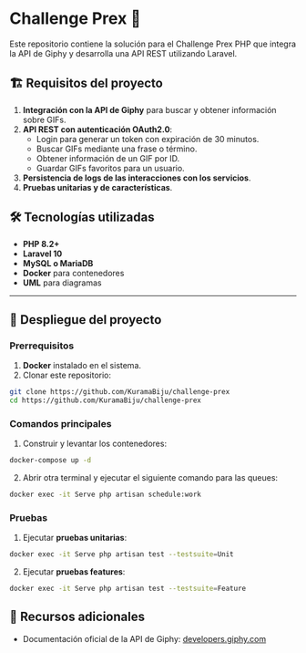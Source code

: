 # Challenge Prex 🚀

Este repositorio contiene la solución para el Challenge Prex PHP que integra la API de Giphy y desarrolla una API REST utilizando Laravel.

## 🏗 Requisitos del proyecto

1. **Integración con la API de Giphy** para buscar y obtener información sobre GIFs.
2. **API REST con autenticación OAuth2.0**:
    - Login para generar un token con expiración de 30 minutos.
    - Buscar GIFs mediante una frase o término.
    - Obtener información de un GIF por ID.
    - Guardar GIFs favoritos para un usuario.
3. **Persistencia de logs de las interacciones con los servicios**.
4. **Pruebas unitarias y de características**.

## 🛠 Tecnologías utilizadas

-   **PHP 8.2+**
-   **Laravel 10**
-   **MySQL o MariaDB**
-   **Docker** para contenedores
-   **UML** para diagramas

---

## 🚀 Despliegue del proyecto

### Prerrequisitos

1. **Docker** instalado en el sistema.
2. Clonar este repositorio:
```bash
git clone https://github.com/KuramaBiju/challenge-prex
cd https://github.com/KuramaBiju/challenge-prex
```

### Comandos principales

1. Construir y levantar los contenedores:

```bash
docker-compose up -d
```

2. Abrir otra terminal y ejecutar el siguiente comando para las queues:

```bash
docker exec -it Serve php artisan schedule:work
```

### Pruebas

1. Ejecutar **pruebas unitarias**:

```bash
docker exec -it Serve php artisan test --testsuite=Unit
```

2. Ejecutar **pruebas features**:

```bash
docker exec -it Serve php artisan test --testsuite=Feature
```

## 🌟 Recursos adicionales

-   Documentación oficial de la API de Giphy: [developers.giphy.com](https://developers.giphy.com/docs/api/#quick-start-guide)
